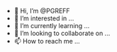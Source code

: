 - 👋 Hi, I’m @PGREFF
- 👀 I’m interested in ...
- 🌱 I’m currently learning ...
- 💞️ I’m looking to collaborate on ...
- 📫 How to reach me ...

<!---
PGREFF/PGREFF is a ✨ special ✨ repository because its `README.md` (this file) appears on your GitHub profile.
You can click the Preview link to take a look at your changes.
--->
